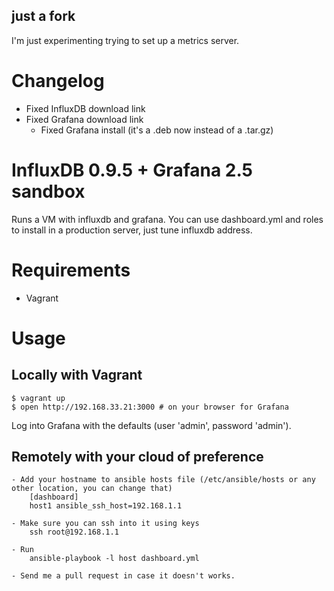 ## just a fork
I'm just experimenting trying to set up a metrics server.

# Changelog
- Fixed InfluxDB download link
- Fixed Grafana download link
  - Fixed Grafana install (it's a .deb now instead of a .tar.gz)

# InfluxDB 0.9.5 + Grafana 2.5 sandbox

Runs a VM with influxdb and grafana. You can use dashboard.yml and roles to install in a production server, just tune influxdb address.

# Requirements

- Vagrant

# Usage
## Locally with Vagrant

```
$ vagrant up
$ open http://192.168.33.21:3000 # on your browser for Grafana
```

Log into Grafana with the defaults (user 'admin', password 'admin').

## Remotely with your cloud of preference

    - Add your hostname to ansible hosts file (/etc/ansible/hosts or any other location, you can change that)
        [dashboard]
        host1 ansible_ssh_host=192.168.1.1

    - Make sure you can ssh into it using keys
        ssh root@192.168.1.1

    - Run
        ansible-playbook -l host dashboard.yml

    - Send me a pull request in case it doesn't works.
